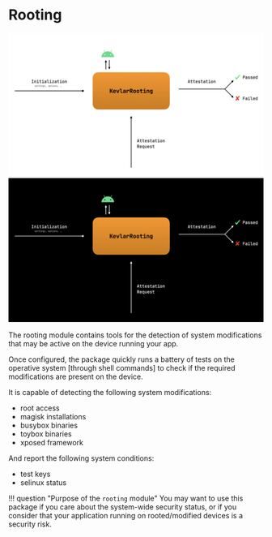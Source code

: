 # Rooting
![Day Scheme](https://raw.githubusercontent.com/kevlar-kt/kevlar/master/docs/assets/images/krd.jpeg#only-light)
![Night Scheme](https://raw.githubusercontent.com/kevlar-kt/kevlar/master/docs/assets/images/krn.jpeg#only-dark)

The rooting module contains tools for the detection of system modifications that may be active on the device running your app.

Once configured, the package quickly runs a battery of tests on the operative system [through shell commands] to check if the required modifications are present on the device.

It is capable of detecting the following system modifications:

- root access
- magisk installations
- busybox binaries
- toybox binaries
- xposed framework

And report the following system conditions:
- test keys
- selinux status


!!! question "Purpose of the `rooting` module"
	You may want to use this package if you care about the system-wide security status, or if you consider that your application running on rooted/modified devices is a security risk.
	